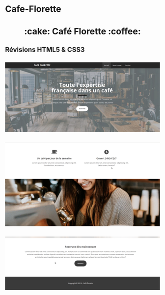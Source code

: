 # Cafe-Florette

<h1 align="center">:cake: Café Florette :coffee:</h1>

## Révisions HTML5 & CSS3

<h2 align="center">
  <img src="images/maquette1.png" style="max-width:100%" alt="cafe florette" />
</h2>

<h2 align="center">
  <img src="images/maquette2.png" style="max-width:100%" alt="cafe florette" />
</h2>

<h2 align="center">
  <img src="images/maquette3.png" style="max-width:100%" alt="cafe florette" />
</h2>
